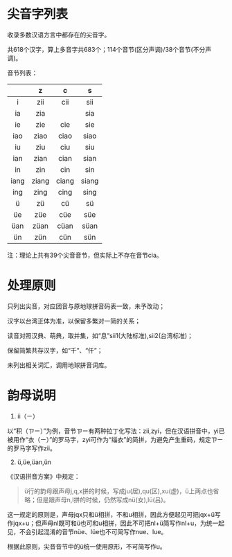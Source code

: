 # 尖音字列表

收录多数汉语方言中都存在的尖音字。

共618个汉字，算上多音字共683个；114个音节(区分声调)/38个音节(不分声调)。

音节列表：

||z|c|s
:---:|:---:|:---:|:---:
i|zii|cii|sii
ia|zia||sia
ie|zie|cie|sie
iao|ziao|ciao|siao
iu|ziu|ciu|siu
ian|zian|cian|sian
in|zin|cin|sin
iang|ziang|ciang|siang
ing|zing|cing|sing
ü|zü|cü|sü
üe|züe|cüe|süe
üan|züan|cüan|süan
ün|zün|cün|sün

注：理论上共有39个尖音音节，但实际上不存在音节cia。

# 处理原则

只列出尖音，对应团音与原地球拼音码表一致，未予改动；

汉字以台湾正体为准，以保留多繁对一简的关系；

读音对照汉典、萌典，取并集，如“息”sii1(大陆标准),sii2(台湾标准)；

保留简繁共存汉字，如“千”、“仟”；

未列出相关词汇，调用地球拼音词库。

# 韵母说明

1. ii（ㄧ）

以“积（ㄗㄧ）”为例，音节ㄗㄧ有两种拉丁化写法：zii,zyi，但在汉语拼音中，yi已被用作“衣（ㄧ）”的罗马字，zyi可作为“缁衣”的简拼，为避免产生重码，规定ㄗㄧ的罗马字写作zii。

2. ü,üe,üan,ün

《汉语拼音方案》中规定：

> ü行的韵母跟声母j,q,x拼的时候，写成ju(居),qu(区),xu(虚)，ü上两点也省略；但是跟声母n,l拼的时候，仍然写成nü(女),lü(吕)。

这一规定的原则是，声母jqx只和ü相拼，不和u相拼，因此方便起见可把jqx+ü写作jqx+u；但声母nl既可和ü也可和u相拼，因此不可把nl+ü简写作nl+u，为统一起见，不会引起混淆的音节nüe、lüe也不可简写作nue、lue。

根据此原则，尖音音节中的ü统一使用原形，不可简写作u。
